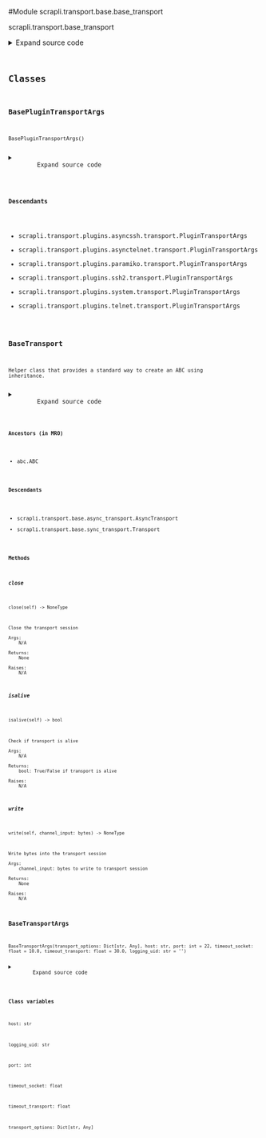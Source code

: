 <link rel="preload stylesheet" as="style" href="https://cdnjs.cloudflare.com/ajax/libs/10up-sanitize.css/11.0.1/sanitize.min.css" integrity="sha256-PK9q560IAAa6WVRRh76LtCaI8pjTJ2z11v0miyNNjrs=" crossorigin>
<link rel="preload stylesheet" as="style" href="https://cdnjs.cloudflare.com/ajax/libs/10up-sanitize.css/11.0.1/typography.min.css" integrity="sha256-7l/o7C8jubJiy74VsKTidCy1yBkRtiUGbVkYBylBqUg=" crossorigin>
<link rel="stylesheet preload" as="style" href="https://cdnjs.cloudflare.com/ajax/libs/highlight.js/10.1.1/styles/github.min.css" crossorigin>
<script defer src="https://cdnjs.cloudflare.com/ajax/libs/highlight.js/10.1.1/highlight.min.js" integrity="sha256-Uv3H6lx7dJmRfRvH8TH6kJD1TSK1aFcwgx+mdg3epi8=" crossorigin></script>
<script>window.addEventListener('DOMContentLoaded', () => hljs.initHighlighting())</script>















#Module scrapli.transport.base.base_transport

scrapli.transport.base_transport

<details class="source">
    <summary>
        <span>Expand source code</span>
    </summary>
    <pre>
        <code class="python">
"""scrapli.transport.base_transport"""
from abc import ABC, abstractmethod
from dataclasses import dataclass
from typing import Any, Dict

from scrapli.logging import get_instance_logger


@dataclass()
class BaseTransportArgs:
    transport_options: Dict[str, Any]
    host: str
    port: int = 22
    timeout_socket: float = 10.0
    timeout_transport: float = 30.0
    logging_uid: str = ""


@dataclass()
class BasePluginTransportArgs:
    pass


class BaseTransport(ABC):
    def __init__(self, base_transport_args: BaseTransportArgs) -> None:
        self._base_transport_args = base_transport_args

        self.logger = get_instance_logger(
            instance_name="scrapli.transport",
            host=self._base_transport_args.host,
            port=self._base_transport_args.port,
            uid=self._base_transport_args.logging_uid,
        )

    @abstractmethod
    def close(self) -> None:
        """
        Close the transport session

        Args:
            N/A

        Returns:
            None

        Raises:
            N/A

        """

    @abstractmethod
    def write(self, channel_input: bytes) -> None:
        """
        Write bytes into the transport session

        Args:
            channel_input: bytes to write to transport session

        Returns:
            None

        Raises:
            N/A

        """

    @abstractmethod
    def isalive(self) -> bool:
        """
        Check if transport is alive

        Args:
            N/A

        Returns:
            bool: True/False if transport is alive

        Raises:
            N/A

        """

    def _pre_open_closing_log(self, closing: bool = False) -> None:
        """
        Emit "pre open" log message for consistency between transports

        Args:
            closing: bool indicating if message is for closing not opening

        Returns:
            None

        Raises:
            N/A

        """
        operation = "closing" if closing else "opening"

        self.logger.debug(
            f"{operation} transport connection to '{self._base_transport_args.host}' on port "
            f"'{self._base_transport_args.port}'"
        )

    def _post_open_closing_log(self, closing: bool = False) -> None:
        """
        Emit "post open" log message for consistency between transports

        Args:
            closing: bool indicating if message is for closing not opening

        Returns:
            None

        Raises:
            N/A

        """
        operation = "closed" if closing else "opened"

        self.logger.debug(
            f"transport connection to '{self._base_transport_args.host}' on port "
            f"'{self._base_transport_args.port}' {operation} successfully"
        )
        </code>
    </pre>
</details>



## Classes

### BasePluginTransportArgs


```text
BasePluginTransportArgs()
```

<details class="source">
    <summary>
        <span>Expand source code</span>
    </summary>
    <pre>
        <code class="python">
class BasePluginTransportArgs:
    pass
        </code>
    </pre>
</details>


#### Descendants
- scrapli.transport.plugins.asyncssh.transport.PluginTransportArgs
- scrapli.transport.plugins.asynctelnet.transport.PluginTransportArgs
- scrapli.transport.plugins.paramiko.transport.PluginTransportArgs
- scrapli.transport.plugins.ssh2.transport.PluginTransportArgs
- scrapli.transport.plugins.system.transport.PluginTransportArgs
- scrapli.transport.plugins.telnet.transport.PluginTransportArgs



### BaseTransport


```text
Helper class that provides a standard way to create an ABC using
inheritance.
```

<details class="source">
    <summary>
        <span>Expand source code</span>
    </summary>
    <pre>
        <code class="python">
class BaseTransport(ABC):
    def __init__(self, base_transport_args: BaseTransportArgs) -> None:
        self._base_transport_args = base_transport_args

        self.logger = get_instance_logger(
            instance_name="scrapli.transport",
            host=self._base_transport_args.host,
            port=self._base_transport_args.port,
            uid=self._base_transport_args.logging_uid,
        )

    @abstractmethod
    def close(self) -> None:
        """
        Close the transport session

        Args:
            N/A

        Returns:
            None

        Raises:
            N/A

        """

    @abstractmethod
    def write(self, channel_input: bytes) -> None:
        """
        Write bytes into the transport session

        Args:
            channel_input: bytes to write to transport session

        Returns:
            None

        Raises:
            N/A

        """

    @abstractmethod
    def isalive(self) -> bool:
        """
        Check if transport is alive

        Args:
            N/A

        Returns:
            bool: True/False if transport is alive

        Raises:
            N/A

        """

    def _pre_open_closing_log(self, closing: bool = False) -> None:
        """
        Emit "pre open" log message for consistency between transports

        Args:
            closing: bool indicating if message is for closing not opening

        Returns:
            None

        Raises:
            N/A

        """
        operation = "closing" if closing else "opening"

        self.logger.debug(
            f"{operation} transport connection to '{self._base_transport_args.host}' on port "
            f"'{self._base_transport_args.port}'"
        )

    def _post_open_closing_log(self, closing: bool = False) -> None:
        """
        Emit "post open" log message for consistency between transports

        Args:
            closing: bool indicating if message is for closing not opening

        Returns:
            None

        Raises:
            N/A

        """
        operation = "closed" if closing else "opened"

        self.logger.debug(
            f"transport connection to '{self._base_transport_args.host}' on port "
            f"'{self._base_transport_args.port}' {operation} successfully"
        )
        </code>
    </pre>
</details>


#### Ancestors (in MRO)
- abc.ABC
#### Descendants
- scrapli.transport.base.async_transport.AsyncTransport
- scrapli.transport.base.sync_transport.Transport
#### Methods

    

##### close
`close(self) ‑> NoneType`

```text
Close the transport session

Args:
    N/A

Returns:
    None

Raises:
    N/A
```



    

##### isalive
`isalive(self) ‑> bool`

```text
Check if transport is alive

Args:
    N/A

Returns:
    bool: True/False if transport is alive

Raises:
    N/A
```



    

##### write
`write(self, channel_input: bytes) ‑> NoneType`

```text
Write bytes into the transport session

Args:
    channel_input: bytes to write to transport session

Returns:
    None

Raises:
    N/A
```





### BaseTransportArgs


```text
BaseTransportArgs(transport_options: Dict[str, Any], host: str, port: int = 22, timeout_socket: float = 10.0, timeout_transport: float = 30.0, logging_uid: str = '')
```

<details class="source">
    <summary>
        <span>Expand source code</span>
    </summary>
    <pre>
        <code class="python">
class BaseTransportArgs:
    transport_options: Dict[str, Any]
    host: str
    port: int = 22
    timeout_socket: float = 10.0
    timeout_transport: float = 30.0
    logging_uid: str = ""
        </code>
    </pre>
</details>


#### Class variables

    
`host: str`




    
`logging_uid: str`




    
`port: int`




    
`timeout_socket: float`




    
`timeout_transport: float`




    
`transport_options: Dict[str, Any]`